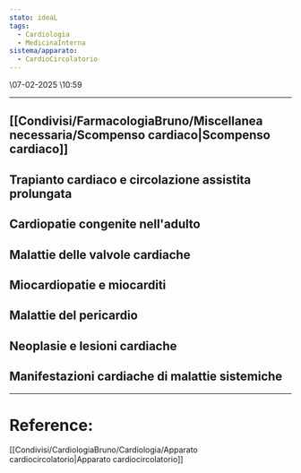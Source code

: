 ```yaml
---
stato: ideaL
tags:
  - Cardiologia
  - MedicinaInterna
sistema/apparato:
  - CardioCircolatorio
---
```

\07-02-2025 \10:59

--- 

## [[Condivisi/FarmacologiaBruno/Miscellanea necessaria/Scompenso cardiaco|Scompenso cardiaco]]
## Trapianto cardiaco e circolazione assistita prolungata
## Cardiopatie congenite nell'adulto
## Malattie delle valvole cardiache
## Miocardiopatie e miocarditi
## Malattie del pericardio
## Neoplasie e lesioni cardiache
## Manifestazioni cardiache di malattie sistemiche















--- 
# Reference:
[[Condivisi/CardiologiaBruno/Cardiologia/Apparato cardiocircolatorio|Apparato cardiocircolatorio]]